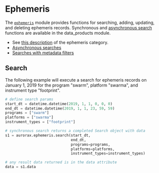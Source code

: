 # Ephemeris

The [`ephemeris`](/python_libraries/pyaurorax/api_reference/aurorax/ephemeris.html) module provides functions for searching, adding, updating, and deleting ephemeris records. Synchronous and [asynchronous search](/python_libraries/pyaurorax/advanced_usage/asynchronous_search/) functions are available in the data_products module.

* See [this description](/about_the_data/categories/#ephemeris) of the ephemeris category.
* [Asynchronous searches](/python_libraries/pyaurorax/advanced_usage/asynchronous_search/)
* [Searches with metadata filters](/python_libraries/pyaurorax/advanced_usage/searches_with_metadata_filters/)


## Search
The following example will execute a search for ephemeris records on January 1, 2019 for the program "swarm", platform "swarma", and instrument type "footprint".
```python
# define search params
start_dt = datetime.datetime(2019, 1, 1, 0, 0, 0)
end_dt = datetime.datetime(2019, 1, 1, 23, 59, 59)
programs = ["swarm"]
platforms = ["swarma"]
instrument_types = ["footprint"]

# synchronous search returns a completed Search object with data
s1 = aurorax.ephemeris.search(start_dt,
                              end_dt,
                              programs=programs,
                              platforms=platforms,
                              instrument_types=instrument_types)

# any result data returned is in the data attribute
data = s1.data
```
